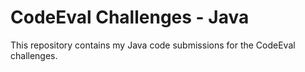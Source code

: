 # CodeEval Challenges - Java #

This repository contains my Java code submissions for the CodeEval challenges.

  

